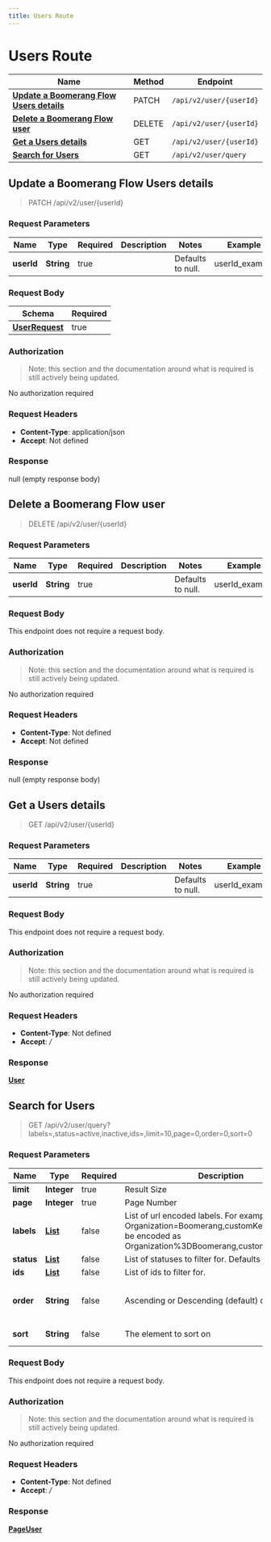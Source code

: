 ```yaml
---
title: Users Route
---
```


# Users Route




| Name | Method | Endpoint |
|------------- | ------------- | -------------|
| [**Update a Boomerang Flow Users details**](#apply1) | PATCH | `/api/v2/user/{userId}` |
| [**Delete a Boomerang Flow user**](#deleteFlowUser) | DELETE | `/api/v2/user/{userId}` |
| [**Get a Users details**](#getUserByID) | GET | `/api/v2/user/{userId}` |
| [**Search for Users**](#getUsers) | GET | `/api/v2/user/query` |



## **Update a Boomerang Flow Users details**<a href="#apply1"></a>

> PATCH /api/v2/user/{userId}


### Request Parameters


| Name | Type | Required | Description | Notes | Example |
| ---- | ---- | -------- | ----------- | --- |---|
| **userId** | **String** | true |  | Defaults to null. | userId_example


### Request Body
| Schema | Required | 
| ------ | --- | 
| [**UserRequest**](./models/UserRequest) | true |


### Authorization

> Note: this section and the documentation around what is required is still actively being updated.

No authorization required

### Request Headers

- **Content-Type**: application/json
- **Accept**: Not defined

### Response

null (empty response body)


## **Delete a Boomerang Flow user**<a href="#deleteFlowUser"></a>

> DELETE /api/v2/user/{userId}


### Request Parameters


| Name | Type | Required | Description | Notes | Example |
| ---- | ---- | -------- | ----------- | --- |---|
| **userId** | **String** | true |  | Defaults to null. | userId_example


### Request Body
This endpoint does not require a request body.

### Authorization

> Note: this section and the documentation around what is required is still actively being updated.

No authorization required

### Request Headers

- **Content-Type**: Not defined
- **Accept**: Not defined

### Response

null (empty response body)


## **Get a Users details**<a href="#getUserByID"></a>

> GET /api/v2/user/{userId}


### Request Parameters


| Name | Type | Required | Description | Notes | Example |
| ---- | ---- | -------- | ----------- | --- |---|
| **userId** | **String** | true |  | Defaults to null. | userId_example


### Request Body
This endpoint does not require a request body.

### Authorization

> Note: this section and the documentation around what is required is still actively being updated.

No authorization required

### Request Headers

- **Content-Type**: Not defined
- **Accept**: */*

### Response

[**User**](./models/User.md)


## **Search for Users**<a href="#getUsers"></a>

> GET /api/v2/user/query?labels=,status=active,inactive,ids=,limit=10,page=0,order=0,sort=0


### Request Parameters


| Name | Type | Required | Description | Notes | Example |
| ---- | ---- | -------- | ----------- | --- |---|
| **limit** | **Integer** | true | Result Size | Defaults to null. | 10
| **page** | **Integer** | true | Page Number | Defaults to null. | 0
| **labels** | [**List**](./models/String) | false | List of url encoded labels. For example Organization&#x3D;Boomerang,customKey&#x3D;test would be encoded as Organization%3DBoomerang,customKey%3Dtest) | Defaults to null. | 
| **status** | [**List**](./models/String) | false | List of statuses to filter for. Defaults to all. | Defaults to null. | active,inactive
| **ids** | [**List**](./models/String) | false | List of ids to filter for. | Defaults to null. | 
| **order** | **String** | false | Ascending or Descending (default) order | Defaults to Optional[DESC]. Enum: [ASC, DESC] | 0
| **sort** | **String** | false | The element to sort on | Defaults to Optional[name]. | 0


### Request Body
This endpoint does not require a request body.

### Authorization

> Note: this section and the documentation around what is required is still actively being updated.

No authorization required

### Request Headers

- **Content-Type**: Not defined
- **Accept**: */*

### Response

[**PageUser**](./models/PageUser.md)

